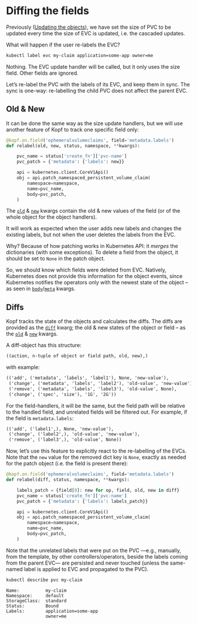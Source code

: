 # Diffing the fields

Previously ([Updating the objects](updates.md)), we have set the size of PVC to be updated
every time the size of EVC is updated, i.e. the cascaded updates.

What will happen if the user re-labels the EVC?

```bash
kubectl label evc my-claim application=some-app owner=me
```

Nothing.
The EVC update handler will be called, but it only uses the size field.
Other fields are ignored.

Let’s re-label the PVC with the labels of its EVC, and keep them in sync.
The sync is one-way: re-labelling the child PVC does not affect the parent EVC.

## Old & New

It can be done the same way as the size update handlers,
but we will use another feature of Kopf to track one specific field only:

```python
@kopf.on.field('ephemeralvolumeclaims', field='metadata.labels')
def relabel(old, new, status, namespace, **kwargs):

    pvc_name = status['create_fn']['pvc-name']
    pvc_patch = {'metadata': {'labels': new}}

    api = kubernetes.client.CoreV1Api()
    obj = api.patch_namespaced_persistent_volume_claim(
        namespace=namespace,
        name=pvc_name,
        body=pvc_patch,
    )
```

The [`old`](../kwargs.md#std-kwarg-old) & [`new`](../kwargs.md#std-kwarg-new) kwargs contain the old & new values of the field
(or of the whole object for the object handlers).

It will work as expected when the user adds new labels and changes the existing
labels, but not when the user deletes the labels from the EVC.

Why? Because of how patching works in Kubernetes API:
it *merges* the dictionaries (with some exceptions).
To delete a field from the object, it should be set to `None`
in the patch object.

So, we should know which fields were deleted from EVC.
Natively, Kubernetes does not provide this information for the object events,
since Kubernetes notifies the operators only with the newest state of the object
– as seen in [`body`](../kwargs.md#std-kwarg-body)/[`meta`](../kwargs.md#std-kwarg-meta) kwargs.

## Diffs

Kopf tracks the state of the objects and calculates the diffs.
The diffs are provided as the [`diff`](../kwargs.md#std-kwarg-diff) kwarg; the old & new states
of the object or field – as the [`old`](../kwargs.md#std-kwarg-old) & [`new`](../kwargs.md#std-kwarg-new) kwargs.

A diff-object has this structure:

```default
((action, n-tuple of object or field path, old, new),)
```

with example:

```default
(('add', ('metadata', 'labels', 'label1'), None, 'new-value'),
 ('change', ('metadata', 'labels', 'label2'), 'old-value', 'new-value'),
 ('remove', ('metadata', 'labels', 'label3'), 'old-value', None),
 ('change', ('spec', 'size'), '1G', '2G'))
```

For the field-handlers, it will be the same,
but the field path will be relative to the handled field,
and unrelated fields will be filtered out.
For example, if the field is `metadata.labels`:

```default
(('add', ('label1',), None, 'new-value'),
 ('change', ('label2',), 'old-value', 'new-value'),
 ('remove', ('label3',), 'old-value', None))
```

Now, let’s use this feature to explicitly react to the re-labelling of the EVCs.
Note that the `new` value for the removed dict key is `None`,
exactly as needed for the patch object (i.e. the field is present there):

```python
@kopf.on.field('ephemeralvolumeclaims', field='metadata.labels')
def relabel(diff, status, namespace, **kwargs):

    labels_patch = {field[0]: new for op, field, old, new in diff}
    pvc_name = status['create_fn']['pvc-name']
    pvc_patch = {'metadata': {'labels': labels_patch}}

    api = kubernetes.client.CoreV1Api()
    obj = api.patch_namespaced_persistent_volume_claim(
        namespace=namespace,
        name=pvc_name,
        body=pvc_patch,
    )
```

Note that the unrelated labels that were put on the PVC —e.g., manually,
from the template, by other controllers/operators, beside the labels
coming from the parent EVC— are persisted and never touched
(unless the same-named label is applied to EVC and propagated to the PVC).

```bash
kubectl describe pvc my-claim
```

```none
Name:          my-claim
Namespace:     default
StorageClass:  standard
Status:        Bound
Labels:        application=some-app
               owner=me
```
